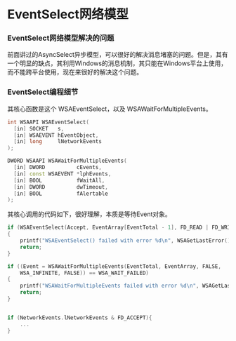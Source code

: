 # EventSelect网络模型

### EventSelect网络模型解决的问题

前面讲过的AsyncSelect异步模型，可以很好的解决消息堵塞的问题。但是，其有一个明显的缺点，其利用Windows的消息机制，其只能在Windows平台上使用，而不能跨平台使用，现在来很好的解决这个问题。

### EventSelect编程细节

其核心函数是这个 WSAEventSelect，以及 WSAWaitForMultipleEvents。
```c++
int WSAAPI WSAEventSelect(
  [in] SOCKET   s,
  [in] WSAEVENT hEventObject,
  [in] long     lNetworkEvents
);

DWORD WSAAPI WSAWaitForMultipleEvents(
  [in] DWORD          cEvents,
  [in] const WSAEVENT *lphEvents,
  [in] BOOL           fWaitAll,
  [in] DWORD          dwTimeout,
  [in] BOOL           fAlertable
);
```

其核心调用的代码如下，很好理解，本质是等待Event对象。
```c++
if (WSAEventSelect(Accept, EventArray[EventTotal - 1], FD_READ | FD_WRITE | FD_CLOSE) == SOCKET_ERROR)
{
    printf("WSAEventSelect() failed with error %d\n", WSAGetLastError());
    return;
}

if ((Event = WSAWaitForMultipleEvents(EventTotal, EventArray, FALSE,
    WSA_INFINITE, FALSE)) == WSA_WAIT_FAILED)
{
    printf("WSAWaitForMultipleEvents failed with error %d\n", WSAGetLastError());
    return;
}


if (NetworkEvents.lNetworkEvents & FD_ACCEPT){
    ...
}
```